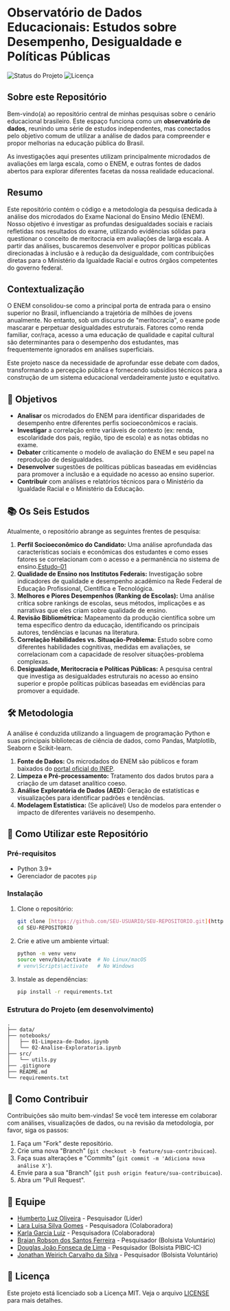 # Observatório de Dados Educacionais: Estudos sobre Desempenho, Desigualdade e Políticas Públicas

![Status do Projeto](https://img.shields.io/badge/status-ativo-brightgreen)
![Licença](https://img.shields.io/badge/licen%C3%A7a-MIT-blue)

## Sobre este Repositório

Bem-vindo(a) ao repositório central de minhas pesquisas sobre o cenário educacional brasileiro. Este espaço funciona como um **observatório de dados**, reunindo uma série de estudos independentes, mas conectados pelo objetivo comum de utilizar a análise de dados para compreender e propor melhorias na educação pública do Brasil.

As investigações aqui presentes utilizam principalmente microdados de avaliações em larga escala, como o ENEM, e outras fontes de dados abertos para explorar diferentes facetas da nossa realidade educacional.


## Resumo

Este repositório contém o código e a metodologia da pesquisa dedicada à análise dos microdados do Exame Nacional do Ensino Médio (ENEM). Nosso objetivo é investigar as profundas desigualdades sociais e raciais refletidas nos resultados do exame, utilizando evidências sólidas para questionar o conceito de meritocracia em avaliações de larga escala. A partir das análises, buscaremos desenvolver e propor políticas públicas direcionadas à inclusão e à redução da desigualdade, com contribuições diretas para o Ministério da Igualdade Racial e outros órgãos competentes do governo federal.

## Contextualização

O ENEM consolidou-se como a principal porta de entrada para o ensino superior no Brasil, influenciando a trajetória de milhões de jovens anualmente. No entanto, sob um discurso de "meritocracia", o exame pode mascarar e perpetuar desigualdades estruturais. Fatores como renda familiar, cor/raça, acesso a uma educação de qualidade e capital cultural são determinantes para o desempenho dos estudantes, mas frequentemente ignorados em análises superficiais.

Este projeto nasce da necessidade de aprofundar esse debate com dados, transformando a percepção pública e fornecendo subsídios técnicos para a construção de um sistema educacional verdadeiramente justo e equitativo.

## 🎯 Objetivos

- **Analisar** os microdados do ENEM para identificar disparidades de desempenho entre diferentes perfis socioeconômicos e raciais.
- **Investigar** a correlação entre variáveis de contexto (ex: renda, escolaridade dos pais, região, tipo de escola) e as notas obtidas no exame.
- **Debater** criticamente o modelo de avaliação do ENEM e seu papel na reprodução de desigualdades.
- **Desenvolver** sugestões de políticas públicas baseadas em evidências para promover a inclusão e a equidade no acesso ao ensino superior.
- **Contribuir** com análises e relatórios técnicos para o Ministério da Igualdade Racial e o Ministério da Educação.

## 📚 Os Seis Estudos

Atualmente, o repositório abrange as seguintes frentes de pesquisa:

1.  **Perfil Socioeconômico do Candidato:** Uma análise aprofundada das características sociais e econômicas dos estudantes e como esses fatores se correlacionam com o acesso e a permanência no sistema de ensino.[Estudo-01](./index.html)
2.  **Qualidade de Ensino nos Institutos Federais:** Investigação sobre indicadores de qualidade e desempenho acadêmico na Rede Federal de Educação Profissional, Científica e Tecnológica.
3.  **Melhores e Piores Desempenhos (Ranking de Escolas):** Uma análise crítica sobre rankings de escolas, seus métodos, implicações e as narrativas que eles criam sobre qualidade de ensino.
4.  **Revisão Bibliométrica:** Mapeamento da produção científica sobre um tema específico dentro da educação, identificando os principais autores, tendências e lacunas na literatura.
5.  **Correlação Habilidades vs. Situação-Problema:** Estudo sobre como diferentes habilidades cognitivas, medidas em avaliações, se correlacionam com a capacidade de resolver situações-problema complexas.
6.  **Desigualdade, Meritocracia e Políticas Públicas:** A pesquisa central que investiga as desigualdades estruturais no acesso ao ensino superior e propõe políticas públicas baseadas em evidências para promover a equidade.

## 🛠️ Metodologia

A análise é conduzida utilizando a linguagem de programação Python e suas principais bibliotecas de ciência de dados, como Pandas, Matplotlib, Seaborn e Scikit-learn.

1.  **Fonte de Dados:** Os microdados do ENEM são públicos e foram baixados do [portal oficial do INEP](https://www.gov.br/inep/pt-br/acesso-a-informacao/dados-abertos/microdados/enem).
2.  **Limpeza e Pré-processamento:** Tratamento dos dados brutos para a criação de um dataset analítico coeso.
3.  **Análise Exploratória de Dados (AED):** Geração de estatísticas e visualizações para identificar padrões e tendências.
4.  **Modelagem Estatística:** (Se aplicável) Uso de modelos para entender o impacto de diferentes variáveis no desempenho.

## 🚀 Como Utilizar este Repositório

### Pré-requisitos

- Python 3.9+
- Gerenciador de pacotes `pip`

### Instalação

1.  Clone o repositório:
    ```bash
    git clone [https://github.com/SEU-USUARIO/SEU-REPOSITORIO.git](https://github.com/SEU-USUARIO/SEU-REPOSITORIO.git)
    cd SEU-REPOSITORIO
    ```

2.  Crie e ative um ambiente virtual:
    ```bash
    python -m venv venv
    source venv/bin/activate  # No Linux/macOS
    # venv\Scripts\activate   # No Windows
    ```

3.  Instale as dependências:
    ```bash
    pip install -r requirements.txt
    ```

### Estrutura do Projeto (em desenvolvimento)

```
.
├── data/
├── notebooks/
│   ├── 01-Limpeza-de-Dados.ipynb
│   └── 02-Analise-Exploratoria.ipynb
├── src/
│   └── utils.py
├── .gitignore
├── README.md
└── requirements.txt
```

## 🤝 Como Contribuir

Contribuições são muito bem-vindas! Se você tem interesse em colaborar com análises, visualizações de dados, ou na revisão da metodologia, por favor, siga os passos:

1.  Faça um "Fork" deste repositório.
2.  Crie uma nova "Branch" (`git checkout -b feature/sua-contribuicao`).
3.  Faça suas alterações e "Commits" (`git commit -m 'Adiciona nova análise X'`).
4.  Envie para a sua "Branch" (`git push origin feature/sua-contribuicao`).
5.  Abra um "Pull Request".

## 👥 Equipe

- [Humberto Luz Oliveira](http://lattes.cnpq.br/5312067093750370) - Pesquisador (Líder)
- [Lara Luisa Silva Gomes](http://lattes.cnpq.br/5167995056314562) - Pesquisadora (Colaboradora)
- [Karla Garcia Luiz](https://lattes.cnpq.br/6383224901459541) - Pesquisadora (Colaboradora)
- [Braian Robson dos Santos Ferreira](http://lattes.cnpq.br/8714121424825658) - Pesquisador (Bolsista Voluntário)
- [Douglas João Fonseca de Lima](http://lattes.cnpq.br/0902135800225205) - Pesquisador (Bolsista PIBIC-IC)
- [Jonathan Weirich Carvalho da Silva](...) - Pesquisador (Bolsista Voluntário)
  

## 📜 Licença

Este projeto está licenciado sob a Licença MIT. Veja o arquivo [LICENSE](LICENSE) para mais detalhes.
